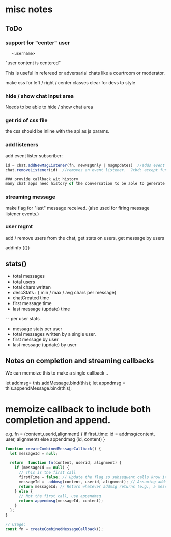 # misc notes

## ToDo

### support for "center" user
       <username>
  "user content is centered"

This is useful in refereed or adversarial chats like a courtroom or moderator.

make css for left / right / center classes clear for devs to style

### hide / show chat input area
Needs to be able to hide / show chat area

### get rid of css file 
the css should be inline with the api as js params.

### add listeners
add event lister subscriber:
```javascript
id = chat.addNewMsgListener(fn, newMsgOnly | msgUpdates)  //adds event listener
chat.removeListener(id)  //removes an event listener.  ?tbd: accept function as param?

### provide callback wit history
many chat apps need history of the conversation to be able to generate a response

```
### streaming message
make flag for "last" message received.  (also used for firing message listener events.)

### user mgmt

add / remove users from the chat, get stats on users, get message by users

addInfo ({})

## stats()
* total messages
* total users
* total chars written
* descStats : { min / max / avg chars per message}
* chatCreated time
* first message time
* last message (update) time

-- per user stats
* message stats per user
* total messages written by a single user.
* first message by user
* last message (update) by user




## Notes on completion and streaming callbacks

We can memoize this to make a single callback ..

let addmsg= this.addMessage.bind(this);
let appndmsg = this.appendMessage.bind(this);

# memoize callback to include both completion and append.

e.g.
fn = (content,userid,alignment) {
    if first_time:
     id = addmsg(content, user, alignment)
    else
        appendmsg (id, content)
}
```javascript
function createCombinedMessageCallback() {
  let messageId = null;

  return  function fn(content, userid, alignment) {
    if (messageId == null) {
      // This is the first call
      firstTime = false; // Update the flag so subsequent calls know it's no longer the first time
      messageId =  addmsg(content, userid, alignment); // Assuming addmsg returns an ID
      return messageId; // Return whatever addmsg returns (e.g., a message ID)
    } else {
      // Not the first call, use appendmsg
      return appendmsg(messageId, content);
    }
  };
}

// Usage:
const fn = createCombinedMessageCallback(); 
```